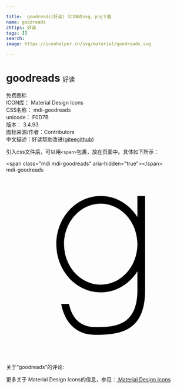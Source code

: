 ```yaml
---

title:  goodreads(好读) ICON转svg、png下载
name: goodreads
zhTips: 好读
tags: []
search: 
image: https://iconhelper.cn/svg/material/goodreads.svg

---
```


# goodreads  <small style="font-size: 60%;font-weight: 100">好读</small>


<div class="detail-page">
<p>
<span><span class="badge-success badge">免费图标</span> </span>
<br/>
<span>
ICON库：
<span class="badge-secondary badge">Material Design Icons</span> 
</span>
<br/>
<span>
CSS名称：
<span class="badge-secondary badge">mdi-goodreads</span> 
</span>
<br/>
<span>
unicode：
<span class="badge-secondary badge">F0D7B</span> 
<copy-btn content='F0D7B' btn-title=""></copy-btn>
<copy-btn :content='String.fromCodePoint(parseInt("F0D7B", 16))' btn-title="复制U"></copy-btn>
</span>
<br/>
<span>
版本：
<span class="badge-secondary badge">3.4.93</span> 
</span>
<br/>
<span>图标来源/作者：<span class="badge-light badge">Contributors</span></span> 
<br/>
<span class="zh-detail">中文描述：<span class="badge-primary badge">好读</span><span class="help-link"><span>帮助改进</span>(<a href="https://gitee.com/liuwave/icon-helper/edit/master/json/material/goodreads.json" target="_blank" rel="noopener noreferrer">gitee</a><a href="https://github.com/liuwave/icon-helper/edit/master/json/material/goodreads.json" target="_blank" rel="noopener noreferrer">github</a></span>)</span><br/>
</p>
</div>
<div class="alert alert-dark">
  <i class="mdi mdi-goodreads mdi-48px"></i>
  <i class="mdi mdi-goodreads mdi-36px"></i>
  <i class="mdi mdi-goodreads mdi-24px"></i>
  <i class="mdi mdi-goodreads mdi-18px"></i>
</div>
<div>
  <p>引入css文件后，可以用<code>&lt;span&gt;</code>包裹，放在页面中。具体如下所示：    
  </p>
  <div class="alert alert-primary" style="font-size: 14px">
    &lt;span class="mdi mdi-goodreads" aria-hidden="true"&gt;&lt;/span&gt;
    <copy-btn content='<span class="mdi mdi-goodreads" aria-hidden="true"></span>'></copy-btn>
  </div>
  <div class="alert alert-secondary">
    <i class="mdi mdi-goodreads"
    style="font-size: 24px"
    aria-hidden="true"></i> mdi-goodreads
    <copy-btn content="mdi-goodreads" btn-title="复制图标名称"></copy-btn>
  </div>
</div>
<div id="svg" class="svg-wrap">
<svg xmlns="http://www.w3.org/2000/svg" viewBox="0 0 24 24"><path d="M17,12.77C15.96,14.42 14.22,15.5 12.25,15.5C9.07,15.5 6.5,12.7 6.5,9.25C6.5,5.8 9.07,3 12.25,3C14.22,3 15.96,4.08 17,5.73V3H18V15.25C18,20.71 14.54,21 11.5,21C9,21 7.55,19.31 7.13,17H8.14C8.5,18.75 9.54,20 11.5,20C13.72,20 17,20.05 17,15.25V15.25L17,12.77M12.25,4C9.63,4 7.5,6.35 7.5,9.25C7.5,12.15 9.63,14.5 12.25,14.5C14.87,14.5 17,12.15 17,9.25C17,6.35 14.87,4 12.25,4Z" /></svg>
</div>
<detail full-name='mdi-goodreads'></detail>
<div>
<p>关于“goodreads”的评论:</p>
</div>
<Vssue title="关于“goodreads”的评论" ></Vssue>    
<div><p>更多关于 Material Design Icons的信息，参见：<a target="_blank" href="https://iconhelper.cn/material.html"> Material Design Icons</a>
</p></div>
